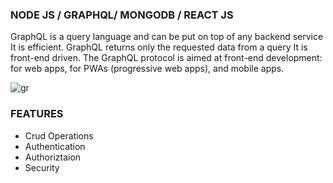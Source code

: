 ### NODE JS / GRAPHQL/ MONGODB / REACT JS 

   GraphQL is a query language and can be put on top of any backend service
   It is efficient. GraphQL returns only the requested data from a query
   It is front-end driven. The GraphQL protocol is aimed at front-end development: for web apps, for PWAs (progressive web apps), and mobile apps.
   
   ![gr](https://user-images.githubusercontent.com/53177468/104846560-6f1a2a80-58db-11eb-877f-efe5211d18b4.PNG)
   
   

### FEATURES
  - Crud Operations
  - Authentication
  - Authoriztaion
  - Security
  

